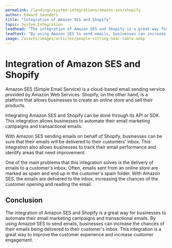 ```yaml
---
permalink: /landings/system-integrations/amazon-ses/shopify
author: Edward Saunders
title: "Integration of Amazon SES and Shopify"
topic: System Integration
leadhead: "The integration of Amazon SES and Shopify is a great way for businesses to automate their email marketing campaigns and transactional emails"
leadtext: "By using Amazon SES to send emails, businesses can increase the chances of their emails being delivered to their customer's inbox. This integration is a great way to improve the customer experience and increase customer engagement."
image: /assets/images/articles/people-sitting-near-table.webp
---
```

<div class="arttext">    <h1>Integration of Amazon SES and Shopify</h1>
    <p>Amazon SES (Simple Email Service) is a cloud-based email sending service provided by Amazon Web Services. Shopify, on the other hand, is a platform that allows businesses to create an online store and sell their products.</p>
    <p>Integrating Amazon SES and Shopify can be done through its API or SDK. This integration allows businesses to automate their email marketing campaigns and transactional emails.</p>
    <p>With Amazon SES sending emails on behalf of Shopify, businesses can be sure that their emails will be delivered to their customers' inbox. This integration also allows businesses to track their email performance and identify areas that need improvement.</p>
    <p>One of the main problems that this integration solves is the delivery of emails to a customer's inbox. Often, emails sent from an online store are marked as spam and end up in the customer's spam folder. With Amazon SES, the emails are delivered to the inbox, increasing the chances of the customer opening and reading the email.</p>
    <h2>Conclusion</h2>
    <p>The integration of Amazon SES and Shopify is a great way for businesses to automate their email marketing campaigns and transactional emails. By using Amazon SES to send emails, businesses can increase the chances of their emails being delivered to their customer's inbox. This integration is a great way to improve the customer experience and increase customer engagement.</p>
</div>
